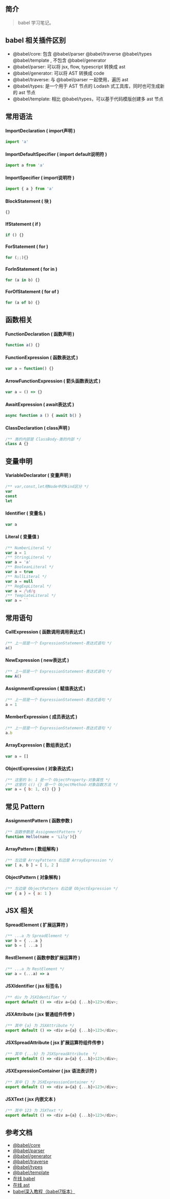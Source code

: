 ## 简介

> babel 学习笔记。

## babel 相关插件区别

- @babel/core: 包含 @babel/parser @babel/traverse @babel/types @babel/template , 不包含 @babel/generator
- @babel/parser: 可以将 jsx, flow, typescript 转换成 ast
- @babel/generator: 可以将 AST 转换成 code
- @babel/traverse: 与 @babel/parser 一起使用，遍历 ast
- @babel/types: 是一个用于 AST 节点的 Lodash 式工具库，同时也可生成新的 ast 节点
- @babel/template: 相比 @babel/types，可以基于代码模版创建多 ast 节点

## 常用语法

#### ImportDeclaration ( import声明 )

```js
import 'a'
```

#### ImportDefaultSpecifier ( import default说明符 )

```js
import a from 'a'
```

#### ImportSpecifier ( import说明符 )

```js
import { a } from 'a'
```

#### BlockStatement ( 块 )

```js
{}
```

#### IfStatement ( if )

```js
if () {}
```

#### ForStatement ( for )

```js
for (;;){}
```

#### ForInStatement ( for in )

```js
for (a in b) {}
```

#### ForOfStatement ( for of )

```js
for (a of b) {}
```

## 函数相关

#### FunctionDeclaration ( 函数声明 )

```js
function a() {}
```

#### FunctionExpression ( 函数表达式 )

```js
var a = function() {}
```

#### ArrowFunctionExpression ( 箭头函数表达式 )

```js
var a = () => {}
```

#### AwaitExpression ( await表达式 )

```js
async function a () { await b() }
```

#### ClassDeclaration ( class声明 )

```js
/** 类的内部是 ClassBody-类的内部 */ 
class A {}
```

## 变量申明

#### VariableDeclarator ( 变量声明 )

```js
/** var,const,let用Node中的kind区分 */
var
const
let
```

#### Identifier ( 变量名 )

```js
var a
```

#### Literal ( 变量值 )

```js
/** NumberLiteral */
var a = 1
/** StringLiteral */
var a = 'a'
/** BooleanLiteral */
var a = true
/** NullLiteral */
var a = null
/** RegExpLiteral */
var a = /\d/g
/** TemplateLiteral */
var a = ``
```

## 常用语句

#### CallExpression ( 函数调用调用表达式 )

```js
/** 上一层是一个 ExpressionStatement-表达式语句 */
a()
```

#### NewExpression ( new表达式 )

```js
/** 上一层是一个 ExpressionStatement-表达式语句 */
new A()
```

#### AssignmentExpression ( 赋值表达式 )

```js
/** 上一层是一个 ExpressionStatement-表达式语句 */
a = 1
```

#### MemberExpression ( 成员表达式 )

```js
/** 上一层是一个 ExpressionStatement-表达式语句 */
a.b
```

#### ArrayExpression ( 数组表达式 )

```js
var a = []
```

#### ObjectExpression ( 对象表达式 )

```js
/** 这里的 b: 1 是一个 ObjectProperty-对象属性 */
/** 这里的 c() {} 是一个 ObjectMethod-对象函数方法 */
var a = { b: 1, c() {} }
```

## 常见 Pattern

#### AssignmentPattern ( 函数参数 )

```js
/** 函数参数是 AssignmentPattern */
function Hello(name = 'Lily'){}
```

#### ArrayPattern ( 数组解构 )

```js
/** 左边是 ArrayPattern 右边是 ArrayExpression */
var [ a, b ] = [ 1, 2 ]
```

#### ObjectPattern ( 对象解构 )

```js
/** 左边是 ObjectPattern 右边是 ObjectExpression */
var { a } = { a: 1 }
```

## JSX 相关

#### SpreadElement ( 扩展运算符 )

```js
/** ...a 为 SpreadElement */
var b = { ...a }
var b = [ ...a ]
```

#### RestElement ( 函数参数扩展运算符 )

```js
/** ...a 为 RestElement */
var a = (...a) => a
```

#### JSXIdentifier ( jsx 标签名 )

```js
/** div 为 JSXIdentifier */
export default () => <div a={a} {...b}>123</div>;
```

#### JSXAttribute ( jsx 普通组件传参 )

```js
/** 其中 {a} 为 JSXAttribute */
export default () => <div a={a} {...b}>123</div>;
```

#### JSXSpreadAttribute ( jsx 扩展运算符组件传参 )

```js
/** 其中 {...b} 为 JSXSpreadAttribute  */
export default () => <div a={a} {...b}>123</div>;
```

#### JSXExpressionContainer  ( jsx 语法表识符 )

```js
/** 其中 {} 为 JSXExpressionContainer */
export default () => <div a={a} {...b}>123</div>;
```

#### JSXText  ( jsx 内嵌文本 )

```js
/** 其中 123 为 JSXText */
export default () => <div a={a} {...b}>123</div>;
```

## 参考文档

- [@babel/core](https://www.babeljs.cn/docs/babel-core)
- [@babel/parser](https://www.babeljs.cn/docs/babel-parser)
- [@babel/generator](https://www.babeljs.cn/docs/babel-generator)
- [@babel/traverse](https://www.babeljs.cn/docs/babel-traverse)
- [@babel/types](https://www.babeljs.cn/docs/babel-types)
- [@babel/template](https://www.babeljs.cn/docs/babel-template)
- [在线 babel](https://www.babeljs.cn/repl)
- [在线 ast](https://astexplorer.net)
- [babel深入教程（babel7版本）](https://zhuanlan.zhihu.com/p/72995336)
